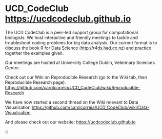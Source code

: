 # UCD_CodeClub https://ucdcodeclub.github.io
The UCD CodeClub is a peer-led support group for computational biologists. We host interactive and friendly meetings to tackle and troubleshoot coding problems for big data analysis. Our current format is to discuss the book R for Data Science (http://r4ds.had.co.nz) and practice together the examples given.

Our meetings are hosted at University College Dublin, Veterinary Sciences Centre.

Check out our Wiki on Reproducible Research (go to the Wiki tab, then Reproducible Research page).
https://github.com/carolcorreia/UCD_CodeClub/wiki/Reproducible-Research

We have now started a second thread on the Wiki relevant to Data Visualisation 
https://github.com/carolcorreia/UCD_CodeClub/wiki/Data-Visualisation

And please check out our website: https://ucdcodeclub.github.io

:)
